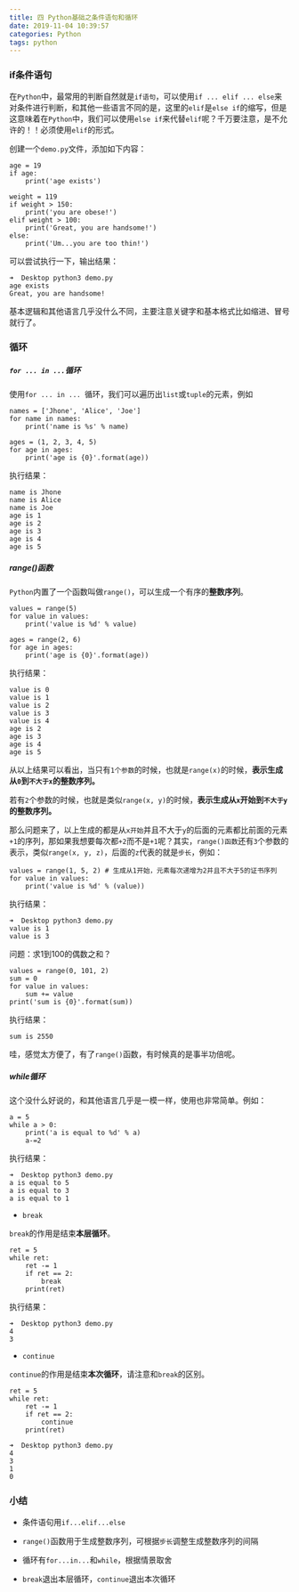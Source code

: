 ```yaml
---
title: 四 Python基础之条件语句和循环
date: 2019-11-04 10:39:57
categories: Python
tags: python
---
```


### if条件语句

在`Python`中，最常用的判断自然就是`if语句`，可以使用`if ... elif ... else`来对条件进行判断，和其他一些语言不同的是，这里的`elif`是`else if`的缩写，但是这意味着在`Python`中，我们可以使用`else if`来代替`elif`呢？千万要注意，是不允许的！！必须使用`elif`的形式。

创建一个`demo.py`文件，添加如下内容：

```
age = 19
if age:
    print('age exists')

weight = 119
if weight > 150:
    print('you are obese!')
elif weight > 100:
    print('Great, you are handsome!')
else:
    print('Um...you are too thin!')
```

可以尝试执行一下，输出结果：

```
➜  Desktop python3 demo.py
age exists
Great, you are handsome!
```

基本逻辑和其他语言几乎没什么不同，主要注意关键字和基本格式比如缩进、冒号就行了。

### 循环

##### `for ... in ...`循环

使用`for ... in ... `循环，我们可以遍历出`list`或`tuple`的元素，例如

```
names = ['Jhone', 'Alice', 'Joe']
for name in names:
    print('name is %s' % name)

ages = (1, 2, 3, 4, 5)
for age in ages:
    print('age is {0}'.format(age))
```

执行结果：

```
name is Jhone
name is Alice
name is Joe
age is 1
age is 2
age is 3
age is 4
age is 5
```

##### range()函数

`Python`内置了一个函数叫做`range()`，可以生成一个有序的**整数序列**。

```
values = range(5)
for value in values:
	print('value is %d' % value)

ages = range(2, 6)
for age in ages:
	print('age is {0}'.format(age))
```

执行结果：

```
value is 0
value is 1
value is 2
value is 3
value is 4
age is 2
age is 3
age is 4
age is 5
```

从以上结果可以看出，当只有`1个参数`的时候，也就是`range(x)`的时候，**表示生成从`0`到`不大于x`的整数序列。**

若有`2`个参数的时候，也就是类似`range(x, y)`的时候，**表示生成从`x`开始到`不大于y`的整数序列。**

那么问题来了，以上生成的都是从`x开始`并且不大于`y`的后面的元素都比前面的元素`+1`的序列，那如果我想要每次都`+2`而不是`+1`呢？其实，`range()函数`还有`3`个参数的表示，类似`range(x, y, z)`，后面的`z`代表的就是`步长`，例如：

```
values = range(1, 5, 2) # 生成从1开始，元素每次递增为2并且不大于5的证书序列
for value in values:
	print('value is %d' % (value))
```

执行结果：

```
➜  Desktop python3 demo.py
value is 1
value is 3
```

问题：求1到100的偶数之和？

```
values = range(0, 101, 2)
sum = 0
for value in values:
	sum += value
print('sum is {0}'.format(sum))
```

执行结果：

```
sum is 2550
```

哇，感觉太方便了，有了`range()`函数，有时候真的是事半功倍呢。

##### while循环

这个没什么好说的，和其他语言几乎是一模一样，使用也非常简单。例如：

```
a = 5
while a > 0:
	print('a is equal to %d' % a)
	a-=2
```

执行结果：

```
➜  Desktop python3 demo.py
a is equal to 5
a is equal to 3
a is equal to 1
```

- `break`

`break`的作用是结束**本层循环**。

```
ret = 5
while ret:
	ret -= 1
	if ret == 2:
		break
	print(ret)
```

执行结果：

```
➜  Desktop python3 demo.py
4
3
```

- `continue`

`continue`的作用是结束**本次循环**，请注意和`break`的区别。

```
ret = 5
while ret:
	ret -= 1
	if ret == 2:
		continue
	print(ret)
```

```
➜  Desktop python3 demo.py
4
3
1
0
```

### 小结

- 条件语句用`if...elif...else`

- `range()`函数用于生成整数序列，可根据`步长`调整生成整数序列的间隔

- 循环有`for...in...`和`while`，根据情景取舍

- `break`退出本层循环，`continue`退出本次循环


